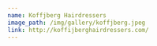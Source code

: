 ```yaml
---
name: Koffjberg Hairdressers
image_path: /img/gallery/koffjberg.jpeg
link: http://koffijberghairdressers.com/
---
```

